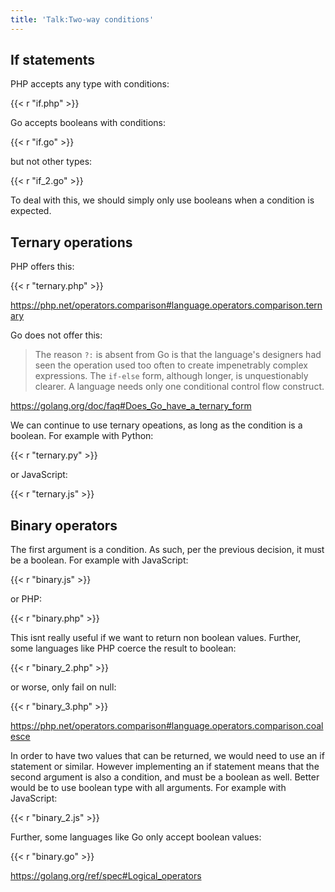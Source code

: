 ```yaml
---
title: 'Talk:Two-way conditions'
---
```


## If statements

PHP accepts any type with conditions:

{{< r "if.php" >}}

Go accepts booleans with conditions:

{{< r "if.go" >}}

but not other types:

{{< r "if_2.go" >}}

To deal with this, we should simply only use booleans when a condition is
expected.

## Ternary operations

PHP offers this:

{{< r "ternary.php" >}}

<https://php.net/operators.comparison#language.operators.comparison.ternary>

Go does not offer this:

> The reason `?:` is absent from Go is that the language's designers had seen
> the operation used too often to create impenetrably complex expressions. The
> `if-else` form, although longer, is unquestionably clearer. A language needs
> only one conditional control flow construct.

<https://golang.org/doc/faq#Does_Go_have_a_ternary_form>

We can continue to use ternary opeations, as long as the condition is a
boolean. For example with Python:

{{< r "ternary.py" >}}

or JavaScript:

{{< r "ternary.js" >}}

## Binary operators

The first argument is a condition. As such, per the previous decision, it must
be a boolean. For example with JavaScript:

{{< r "binary.js" >}}

or PHP:

{{< r "binary.php" >}}

This isnt really useful if we want to return non boolean values. Further, some
languages like PHP coerce the result to boolean:

{{< r "binary_2.php" >}}

or worse, only fail on null:

{{< r "binary_3.php" >}}

<https://php.net/operators.comparison#language.operators.comparison.coalesce>

In order to have two values that can be returned, we would need to use an if
statement or similar. However implementing an if statement means that the
second argument is also a condition, and must be a boolean as well. Better
would be to use boolean type with all arguments. For example with JavaScript:

{{< r "binary_2.js" >}}

Further, some languages like Go only accept boolean values:

{{< r "binary.go" >}}

<https://golang.org/ref/spec#Logical_operators>
